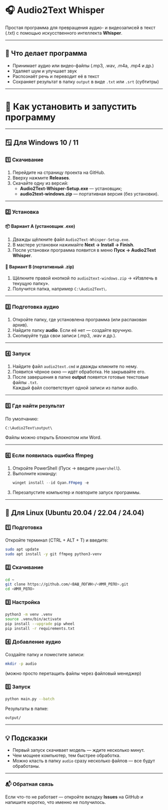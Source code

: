 # 🎧 Audio2Text Whisper

Простая программа для превращения аудио- и видеозаписей в текст (.txt) с помощью искусственного интеллекта **Whisper**.

---

## 🧩 Что делает программа
- Принимает аудио или видео-файлы (.mp3, .wav, .m4a, .mp4 и др.)
- Удаляет шум и улучшает звук
- Распознаёт речь и переводит её в текст
- Сохраняет результат в папку `output` в виде `.txt` или `.srt` (субтитры)

---

# 🚀 Как установить и запустить программу

---

## 🪟 **Для Windows 10 / 11**

### 1️⃣ Скачивание
1. Перейдите на страницу проекта на GitHub.  
2. Вверху нажмите **Releases**.  
3. Скачайте одну из версий:
   - **Audio2Text-Whisper-Setup.exe** — установщик;  
   - **audio2text-windows.zip** — портативная версия (без установки).

---

### 2️⃣ Установка
#### 📦 Вариант A (установщик .exe)
1. Дважды щёлкните файл `Audio2Text-Whisper-Setup.exe`.  
2. В мастере установки нажимайте **Next → Install → Finish**.  
3. После установки программа появится в меню **Пуск → Audio2Text Whisper**.

#### 💾 Вариант B (портативный .zip)
1. Щёлкните правой кнопкой по `audio2text-windows.zip` → «Извлечь в текущую папку».  
2. Получится папка, например `C:\Audio2Text\`.

---

### 3️⃣ Подготовка аудио
1. Откройте папку, где установлена программа (или распакован архив).  
2. Найдите папку **audio**. Если её нет — создайте вручную.  
3. Скопируйте туда свои записи (.mp3, .wav и др.).

---

### 4️⃣ Запуск
1. Найдите файл `audio2text.cmd` и дважды кликните по нему.  
2. Появится чёрное окно — идёт обработка. Не закрывайте его.  
3. После завершения в папке **output** появятся готовые текстовые файлы `.txt`.  
   Каждый файл соответствует одной записи из папки audio.

---

### 5️⃣ Где найти результат
По умолчанию:
```
C:\Audio2Text\output\
```
Файлы можно открыть Блокнотом или Word.

---

### 6️⃣ Если появилась ошибка ffmpeg
1. Откройте PowerShell (Пуск → введите `powershell`).  
2. Выполните команду:
   ```powershell
   winget install --id Gyan.FFmpeg -e
   ```
3. Перезапустите компьютер и повторите запуск программы.

---

## 🐧 **Для Linux (Ubuntu 20.04 / 22.04 / 24.04)**

### 1️⃣ Подготовка
Откройте терминал (CTRL + ALT + T) и введите:
```bash
sudo apt update
sudo apt install -y git ffmpeg python3-venv
```

### 2️⃣ Скачивание
```bash
cd ~
git clone https://github.com/<ВАШ_ЛОГИН>/<ИМЯ_РЕПО>.git
cd <ИМЯ_РЕПО>
```

### 3️⃣ Настройка
```bash
python3 -m venv .venv
source .venv/bin/activate
pip install --upgrade pip wheel
pip install -r requirements.txt
```

### 4️⃣ Добавление аудио
Создайте папку и поместите записи:
```bash
mkdir -p audio
```
(можно просто перетащить файлы через файловый менеджер)

### 5️⃣ Запуск
```bash
python main.py --batch
```
Результаты в папке:
```
output/
```

---

## 💡 Подсказки
- Первый запуск скачивает модель — ждите несколько минут.  
- Чем мощнее компьютер, тем быстрее обработка.  
- Можно класть в папку `audio` сразу несколько файлов — все будут обработаны.

---

### 📬 Обратная связь
Если что-то не работает — откройте вкладку **Issues** на GitHub и напишите коротко, что именно не получилось.
